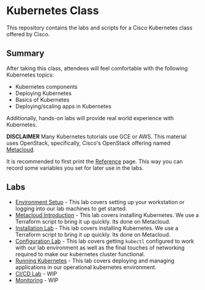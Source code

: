 # Kubernetes Class

This repository contains the labs and scripts for a Cisco Kubernetes class offered by Cisco.

## Summary
After taking this class, attendees will feel comfortable with the following Kubernetes topics: 

*  Kubernetes components
*  Deploying Kubernetes
*  Basics of Kubernetes 
*  Deploying/scaling apps in Kubernetes

Additionally, hands-on labs will provide real world experience with Kubernetes.  

__DISCLAIMER__ Many Kubernetes tutorials use GCE or AWS.  This material uses OpenStack, specifically, Cisco's OpenStack offering named [Metacloud](http://www.cisco.com/c/en/us/products/cloud-systems-management/metacloud/index.html). 

It is recommended to first print the [Reference](/reference.md) page. This way you can record some variables you set for later use in the labs. 

## Labs

* [Environment Setup](00-Setup/README.md) - This lab covers setting up your workstation or logging into our lab machines to get started.  
* [Metacloud Introduction](01-Metacloud/README.md) - This lab covers installing Kubernetes.  We use a Terraform script to bring it up quickly.  Its done on Metacloud.
* [Installation Lab](02-Install/README.md) - This lab covers installing Kubernetes.  We use a Terraform script to bring it up quickly.  Its done on Metacloud. 
* [Configuration Lab](03-Config/README.md) - This lab covers getting ```kubectl``` configured to work with our lab environment as well as the final touches of networking required to make our kubernetes cluster functional.  
* [Running Kubernetes](04-Running/README.md) - This lab covers deploying and managing applications in our operational kubernetes environment. 
* [CI/CD Lab](05-CICD/README.md) - WIP
* [Monitoring](06-Monitor/README.md) - WIP



